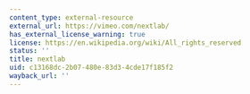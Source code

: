 ```yaml
---
content_type: external-resource
external_url: https://vimeo.com/nextlab/
has_external_license_warning: true
license: https://en.wikipedia.org/wiki/All_rights_reserved
status: ''
title: nextlab
uid: c13168dc-2b07-480e-83d3-4cde17f185f2
wayback_url: ''
---
```

